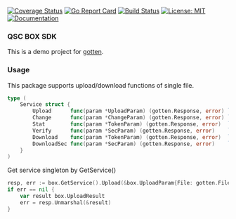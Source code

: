 [![Coverage Status](https://coveralls.io/repos/github/QSCTech/box-sdk-go/badge.svg)](https://coveralls.io/github/QSCTech/box-sdk-go)
[![Go Report Card](https://goreportcard.com/badge/github.com/QSCTech/box-sdk-go)](https://goreportcard.com/report/github.com/QSCTech/box-sdk-go)
[![Build Status](https://travis-ci.org/QSCTech/box-sdk-go.svg?branch=master)](https://travis-ci.org/QSCTech/box-sdk-go)
[![License: MIT](https://img.shields.io/badge/License-MIT-yellow.svg)](https://github.com/QSCTech/box-sdk-go/blob/master/LICENSE)
[![Documentation](https://godoc.org/github.com/QSCTech/box-sdk-go?status.svg)](https://godoc.org/github.com/QSCTech/box-sdk-go)

### QSC BOX SDK

This is a demo project for [gotten](https://github.com/Hexilee/gotten).

### Usage

This package supports upload/download functions of single file.

```go
type (
	Service struct {
		Upload      func(param *UploadParam) (gotten.Response, error) `method:"POST" path:"item/add_item"`
		Change      func(param *ChangeParam) (gotten.Response, error) `method:"POST" path:"item/change_item"`
		Stat        func(param *TokenParam) (gotten.Response, error)  `path:"item/issec/{token}"`              // resp: YES / NO<SP>
		Verify      func(param *SecParam) (gotten.Response, error)    `path:"item/verify/{token}/{sec_token}"` // resp: Y / N
		Download    func(param *TokenParam) (gotten.Response, error)  `path:"item/get/{token}"`
		DownloadSec func(param *SecParam) (gotten.Response, error)    `path:"item/get/{token}/{sec_token}"` // fail: html, no Content-Disposition
	}
)
```

Get service singleton by GetService()

```go
resp, err := box.GetService().Upload(&box.UploadParam{File: gotten.FilePath("testAssets/avatar.jpg")})
if err == nil {
    var result box.UploadResult
    err = resp.Unmarshal(&result)	
}
```

